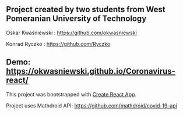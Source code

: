 ## Project created by two students from West Pomeranian University of Technology

Oskar Kwaśniewski : https://github.com/okwasniewski

Konrad Ryczko : https://github.com/Ryczko

## Demo: https://okwasniewski.github.io/Coronavirus-react/

This project was bootstrapped with [Create React App](https://github.com/facebook/create-react-app).

Project uses Mathdroid API: https://github.com/mathdroid/covid-19-api
